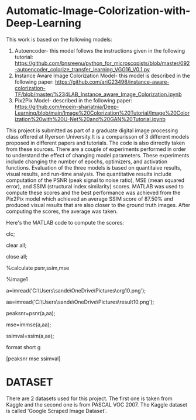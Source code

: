 # Automatic-Image-Colorization-with-Deep-Learning
This work is based on the following models:

1. Autoencoder- this model follows the instructions given in the following tutorial: https://github.com/bnsreenu/python_for_microscopists/blob/master/092-autoencoder_colorize_transfer_learning_VGG16_V0.1.py
2. Instance Aware Image Colorization Model- this model is described in the following paper: https://github.com/ariG23498/instance-aware-colorization-TF/blob/master/%234LAB_Instance_aware_Image_Colorization.ipynb
3. Pix2Pix Model- described in the following paper: https://github.com/moein-shariatnia/Deep-Learning/blob/main/Image%20Colorization%20Tutorial/Image%20Colorization%20with%20U-Net%20and%20GAN%20Tutorial.ipynb

This project is submitted as part of a graduate digital image processing class offered at Ryerson University.It is a comparisson of 3 different models proposed in different papers and tutorials. 
The code is also dirrectly taken from these sources. There are a couple of experiments performed in order to understand the effect of changing model parameters. 
These experiments include changing the number of epochs, optimizers, and activation functions. Evaluation of the three models is based on quantitaive results, visual results, and run-time analysis. 
The quantitative results include computation of the PSNR (peak signal  to noise ratio), MSE (mean squared error), and SSIM (structural index similarity) scores. 
MATLAB was used to compute these scores and the best performance was achieved from the Pix2Pix model which achieved an average SSIM score of 87.50% and produced visual results that are also closer to the ground truth images.
After computing the scores, the average was taken. 

Here's the MATLAB code to compute the scores:

clc;

clear all;

close all;

%calculate psnr,ssim,mse

%image1

a=imread('C:\Users\sande\OneDrive\Pictures\org10.png');

aa=imread('C:\Users\sande\OneDrive\Pictures\result10.png');

peaksnr=psnr(a,aa);

mse=immse(a,aa);

ssimval=ssim(a,aa);

format short g

[peaksnr mse ssimval]

# DATASET

There are 2 datasets used for this project. The first one is taken from Kaggle and the second one is from PASCAL VOC 2007. The Kaggle dataset is called 'Google Scraped Image Dataset'. 


